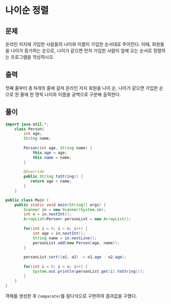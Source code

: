 # 나이순 정렬
## 문제
온라인 저지에 가입한 사람들의 나이와 이름이 가입한 순서대로 주어진다. 이때, 회원들을 나이가 증가하는 순으로, 나이가 같으면 먼저 가입한 사람이 앞에 오는 순서로 정렬하는 프로그램을 작성하시오.

## 출력
첫째 줄부터 총 N개의 줄에 걸쳐 온라인 저지 회원을 나이 순, 나이가 같으면 가입한 순으로 한 줄에 한 명씩 나이와 이름을 공백으로 구분해 출력한다.

## 풀이
```java
import java.util.*;
    class Person{
        int age;
        String name;
        
        Person(int age, String name) {
            this.age = age;
            this.name = name;
        }
        
        @Override
        public String toString() {
           return age + name;
        }
    }

public class Main {
    public static void main(String[] args) {
        Scanner in = new Scanner(System.in);
        int n = in.nextInt();
        ArrayList<Person> personList = new ArrayList();
        
        for(int i = 0; i < n; i++) {
            int age = in.nextInt();
            String name = in.nextLine();
            personList.add(new Person(age, name));
        }
        
        personList.sort((o1, o2) -> o1.age - o2.age);
        
        for(int i = 0; i < n; i++) {
            System.out.println(personList.get(i).toString());
        }
    }
}
```

객체를 생성한 후 `Comparator`를 람다식으로 구현하여 결과값을 구했다.